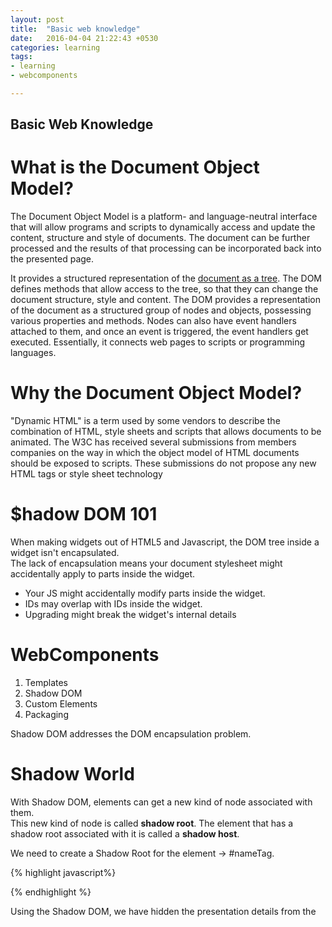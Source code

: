 ```yaml
---
layout: post
title:  "Basic web knowledge"
date:   2016-04-04 21:22:43 +0530
categories: learning
tags:
- learning
- webcomponents

---
```


## Basic Web Knowledge

# What is the Document Object Model?

The Document Object Model is a platform- and language-neutral interface that will allow programs and scripts to dynamically access and update the content, 
structure and style of documents. The document can be further processed and the results of that processing can be incorporated back into the presented page. 

It provides a structured representation of the [document as a tree](https://www.w3.org/TR/DOM-Level-1/introduction.html). 
The DOM defines methods that allow access to the tree, so that they can change the document structure, style and content. The DOM provides a representation of the document as a structured group of nodes and objects, possessing various properties and methods. 
Nodes can also have event handlers attached to them, and once an event is triggered, the event handlers get executed. Essentially, it connects web pages to scripts or programming languages.

# Why the Document Object Model?

"Dynamic HTML" is a term used by some vendors to describe the combination of HTML, style sheets and scripts that allows documents to be animated. 
The W3C has received several submissions from members companies on the way in which the object model of HTML documents should be exposed to scripts. 
These submissions do not propose any new HTML tags or style sheet technology

# $hadow DOM 101

When making widgets out of HTML5 and Javascript, the DOM tree inside a widget isn't encapsulated.  
The lack of encapsulation means your document stylesheet might accidentally apply to parts inside the widget.  
* Your JS might accidentally modify parts inside the widget. 
* IDs may overlap with IDs inside the widget. 
* Upgrading might break the widget's internal details

# WebComponents
1. Templates
2. Shadow DOM
3. Custom Elements
4. Packaging

Shadow DOM addresses the DOM encapsulation problem.  
# Shadow World

With Shadow DOM, elements can get a new kind of node associated with them.  
This new kind of node is called **shadow root**. The element that has a shadow root associated with it is called a **shadow host**.  

We need to create a Shadow Root for the element -> #nameTag.

{% highlight javascript%}
<script>
var shadow = document.querySelector('#nameTag').createShadowRoot();
var template = document.querySelector('#nameTagTemplate');
var clone = document.importNode(template.content, true);
shadow.appendChild(clone);
</script>
{% endhighlight %}

Using the Shadow DOM, we have hidden the presentation details from the